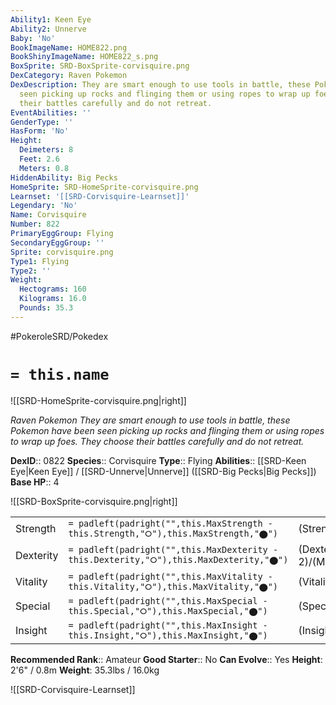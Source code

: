 ```yaml
---
Ability1: Keen Eye
Ability2: Unnerve
Baby: 'No'
BookImageName: HOME822.png
BookShinyImageName: HOME822_s.png
BoxSprite: SRD-BoxSprite-corvisquire.png
DexCategory: Raven Pokemon
DexDescription: They are smart enough to use tools in battle, these Pokemon have been
  seen picking up rocks and flinging them or using ropes to wrap up foes. They choose
  their battles carefully and do not retreat.
EventAbilities: ''
GenderType: ''
HasForm: 'No'
Height:
  Deimeters: 8
  Feet: 2.6
  Meters: 0.8
HiddenAbility: Big Pecks
HomeSprite: SRD-HomeSprite-corvisquire.png
Learnset: '[[SRD-Corvisquire-Learnset]]'
Legendary: 'No'
Name: Corvisquire
Number: 822
PrimaryEggGroup: Flying
SecondaryEggGroup: ''
Sprite: corvisquire.png
Type1: Flying
Type2: ''
Weight:
  Hectograms: 160
  Kilograms: 16.0
  Pounds: 35.3
---
```


#PokeroleSRD/Pokedex

# `= this.name`

![[SRD-HomeSprite-corvisquire.png|right]]

*Raven Pokemon*
*They are smart enough to use tools in battle, these Pokemon have been seen picking up rocks and flinging them or using ropes to wrap up foes. They choose their battles carefully and do not retreat.*

**DexID**:: 0822
**Species**:: Corvisquire
**Type**:: Flying
**Abilities**:: [[SRD-Keen Eye|Keen Eye]] / [[SRD-Unnerve|Unnerve]] ([[SRD-Big Pecks|Big Pecks]])
**Base HP**:: 4

![[SRD-BoxSprite-corvisquire.png|right]]

|           |                                                                                        |                                          |
| --------- | -------------------------------------------------------------------------------------- | ---------------------------------------- |
| Strength  | `= padleft(padright("",this.MaxStrength - this.Strength,"⭘"),this.MaxStrength,"⬤")`    | (Strength::2)/(MaxStrength::4)   |
| Dexterity | `= padleft(padright("",this.MaxDexterity - this.Dexterity,"⭘"),this.MaxDexterity,"⬤")` | (Dexterity:: 2)/(MaxDexterity::5) |
| Vitality  | `= padleft(padright("",this.MaxVitality - this.Vitality,"⭘"),this.MaxVitality,"⬤")`    | (Vitality::2)/(MaxVitality::4)   |
| Special   | `= padleft(padright("",this.MaxSpecial - this.Special,"⭘"),this.MaxSpecial,"⬤")`       | (Special::1)/(MaxSpecial::3)     |
| Insight   | `= padleft(padright("",this.MaxInsight - this.Insight,"⭘"),this.MaxInsight,"⬤")`       | (Insight::2)/(MaxInsight::4)     |

**Recommended Rank**:: Amateur
**Good Starter**:: No
**Can Evolve**:: Yes
**Height**: 2'6" / 0.8m
**Weight**: 35.3lbs / 16.0kg

![[SRD-Corvisquire-Learnset]]
